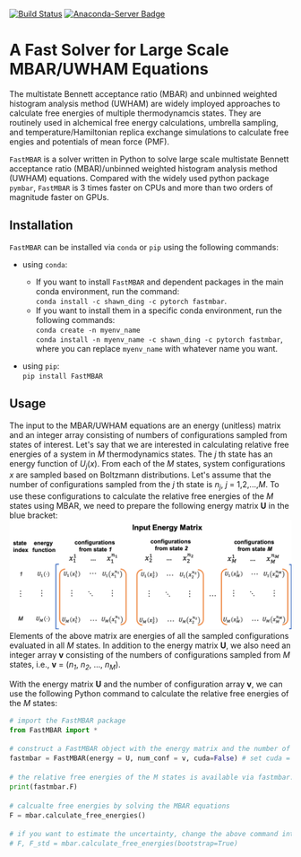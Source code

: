 [![Build Status](https://travis-ci.org/xqding/FastMBAR.svg?branch=master)](https://travis-ci.org/xqding/FastMBAR)
[![Anaconda-Server Badge](https://anaconda.org/shawn_ding/fastmbar/badges/downloads.svg)](https://anaconda.org/shawn_ding/fastmbar)

# A Fast Solver for Large Scale MBAR/UWHAM Equations
The multistate Bennett acceptance ratio (MBAR) and unbinned weighted histogram analysis method (UWHAM) are
widely imployed approaches to calculate free energies of multiple thermodynamcis states.
They are routinely used in alchemical free energy calculations, umbrella sampling, and 
temperature/Hamiltonian replica exchange simulations to calculate free engies and 
potentials of mean force (PMF).

`FastMBAR` is a solver written in Python to solve large scale
multistate Bennett acceptance ratio (MBAR)/unbinned weighted histogram analysis method (UWHAM) 
equations. Compared with the widely used python package `pymbar`, 
`FastMBAR` is 3 times faster on CPUs and more than two orders of 
magnitude faster on GPUs.

## Installation
`FastMBAR` can be installed via `conda` or `pip` using the following commands:  
  * using `conda`:  
    - If you want to install `FastMBAR` and dependent packages in the main conda environment, run the command:   
      `conda install -c shawn_ding -c pytorch fastmbar`.
    - If you want to install them in a specific conda environment, run the following commands:  
      `conda create -n myenv_name`  
      `conda install -n myenv_name -c shawn_ding -c pytorch fastmbar`,  
      where you can replace `myenv_name` with whatever name you want.
      
  * using `pip`:  
    `pip install FastMBAR`
## Usage
The input to the MBAR/UWHAM equations are an energy (unitless) matrix and 
an integer array consisting of numbers of configurations sampled from states of interest. 
Let's say that we are interested in calculating relative free energies of a system in _M_ thermodynamics states.
The _j_ th state has an energy function of _U_<sub>_j_</sub>(_x_).
From each of the _M_ states, system configurations _x_ are sampled based on Boltzmann distributions.
Let's assume that the number of configurations sampled from the _j_ th state is _n_<sub>_j_</sub>, _j_ = 1,2,...,_M_.
To use these configurations to calculate the relative free energies of the _M_ states using MBAR, 
we need to prepare the following energy matrix **U** in the blue bracket:
 ![Figure](./energy_matrix.png)
Elements of the above matrix are energies of all the sampled configurations evaluated in all _M_ states.
In addition to the energy matrix **U**, we also need an integer array **v** consisting of 
the numbers of configurations sampled from _M_ states, 
i.e., **v** = (_n_<sub>_1_</sub>, _n_<sub>_2_</sub>, ..., _n_<sub>_M_</sub>).

With the energy matrix **U** and the number of configuration array **v**, 
we can use the following Python command to calculate the relative free energies of 
the _M_ states:
```Python
# import the FastMBAR package
from FastMBAR import *

# construct a FastMBAR object with the energy matrix and the number of configuration array
fastmbar = FastMBAR(energy = U, num_conf = v, cuda=False) # set cuda = True if you want to run the calcuation on GPUs

# the relative free energies of the M states is available via fastmbar.F
print(fastmbar.F)

# calcualte free energies by solving the MBAR equations
F = mbar.calculate_free_energies()

# if you want to estimate the uncertainty, change the above command into
# F, F_std = mbar.calculate_free_energies(bootstrap=True)
```
